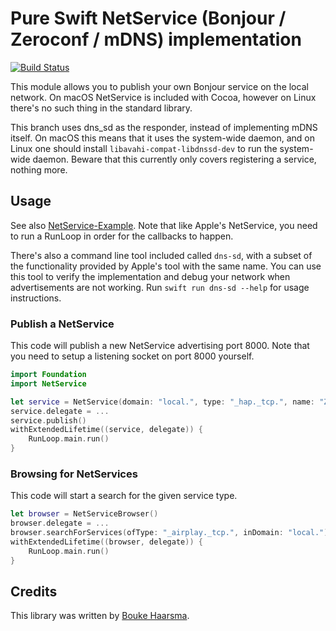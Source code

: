 # Pure Swift NetService (Bonjour / Zeroconf / mDNS) implementation

[![Build Status](https://travis-ci.org/Bouke/NetService.svg?branch=master)](https://travis-ci.org/Bouke/NetService)

This module allows you to publish your own Bonjour service on the local
network. On macOS NetService is included with Cocoa, however on Linux there's
no such thing in the standard library.

This branch uses dns_sd as the responder, instead of implementing mDNS itself. On macOS this means that it uses the system-wide daemon, and on Linux one should install `libavahi-compat-libdnssd-dev` to run the system-wide daemon. Beware that this currently only covers registering a service, nothing more.

## Usage

See also [NetService-Example](https://github.com/Bouke/NetService-Example). Note that like Apple's NetService, you need to run a RunLoop in order for the callbacks to happen.

There's also a command line tool included called `dns-sd`, with a subset of the functionality provided by Apple's tool with the same name. You can use this tool to verify the implementation and debug your network when advertisements are not working. Run `swift run dns-sd --help` for usage instructions.

### Publish a NetService

This code will publish a new NetService advertising port 8000. Note that you need to setup a listening socket on port 8000 yourself.

```swift
import Foundation
import NetService

let service = NetService(domain: "local.", type: "_hap._tcp.", name: "Zithoek", port: 8000)
service.delegate = ...
service.publish()
withExtendedLifetime((service, delegate)) {
    RunLoop.main.run()
}
```

### Browsing for NetServices

This code will start a search for the given service type.

```swift
let browser = NetServiceBrowser()
browser.delegate = ...
browser.searchForServices(ofType: "_airplay._tcp.", inDomain: "local.")
withExtendedLifetime((browser, delegate)) {
    RunLoop.main.run()
}
```

## Credits

This library was written by [Bouke Haarsma](https://boukehaarsma.nl).
